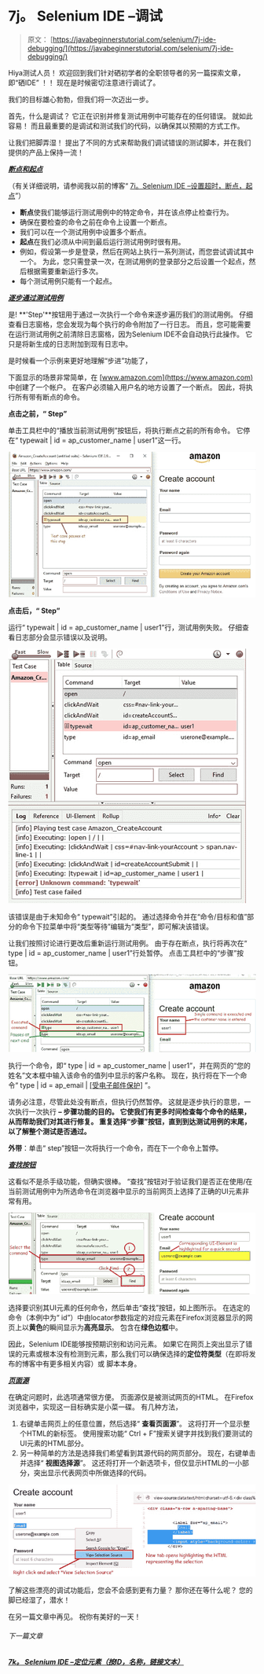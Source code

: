 # 7j。 Selenium IDE –调试

> 原文： [https://javabeginnerstutorial.com/selenium/7j-ide-debugging/](https://javabeginnerstutorial.com/selenium/7j-ide-debugging/)

Hiya测试人员！ 欢迎回到我们针对硒初学者的全职领导者的另一篇探索文章，即“硒IDE” ！！ 现在是时候密切注意进行调试了。

我们的目标雄心勃勃，但我们将一次迈出一步。

首先，什么是调试？ 它正在识别并修复测试用例中可能存在的任何错误。 就如此容易！ 而且最重要的是调试和测试我们的代码，以确保其以预期的方式工作。

让我们把脚弄湿！ 提出了不同的方式来帮助我们调试错误的测试脚本，并在我们提供的产品上保持一流！

***<u>断点和起点</u>***

（有关详细说明，请参阅我以前的博客“ [7i。Selenium IDE –设置超时，断点，起点](https://javabeginnerstutorial.com/selenium/7i-ide-timeouts-breakpoints-startpoints/)”）

*   **断点**使我们能够运行测试用例中的特定命令，并在该点停止检查行为。
*   确保在要检查的命令之前在命令上设置一个断点。
*   我们可以在一个测试用例中设置多个断点。
*   **起点**在我们必须从中间到最后运行测试用例时很有用。
*   例如，假设第一步是登录，然后在网站上执行一系列测试，而您尝试调试其中一个。 为此，您只需登录一次，在测试用例的登录部分之后设置一个起点，然后根据需要重新运行多次。
*   每个测试用例只能有一个起点。

***<u>逐步通过测试用例</u>***

是! **'Step'**按钮用于通过一次执行一个命令来逐步遍历我们的测试用例。 仔细查看日志窗格，您会发现为每个执行的命令附加了一行日志。 而且，您可能需要在运行测试用例之前清除日志窗格，因为Selenium IDE不会自动执行此操作。 它只是将新生成的日志附加到现有日志中。

是时候看一个示例来更好地理解“步进”功能了，

下面显示的场景非常简单，在 [www.amazon.com](https://www.amazon.com) 中创建了一个帐户。 在客户必须输入用户名的地方设置了一个断点。 因此，将执行所有带有断点的命令。

**点击之前，“ Step”**

单击工具栏中的“播放当前测试用例”按钮后，将执行断点之前的所有命令。 它停在“ typewait | id = ap_customer_name | user1”这一行。

![Before clicking Step](img/24e6192902ccf66b3c0e166a9e8c3880.png)

**点击后，“ Step”**

运行“ typewait | id = ap_customer_name | user1”行，测试用例失败。 仔细查看日志部分会显示错误以及说明。

![Error](img/9c0d7a794a7c8d0bcb1136d95961b9f4.png)

该错误是由于未知命令“ typewait”引起的。 通过选择命令并在“命令/目标和值”部分的命令下拉菜单中将“类型等待”编辑为“类型”，即可解决该错误。

让我们按照讨论进行更改后重新运行测试用例。 由于存在断点，执行将再次在“ type | id = ap_customer_name | user1”行处暂停。 点击工具栏中的“步骤”按钮。

![debugging success](img/633b5719278552418aab4355134cdd6d.png)

执行一个命令，即“ type | id = ap_customer_name | user1”，并在网页的“您的姓名”文本框中输入该命令的值列中显示的客户名称。 现在，执行将在下一个命令“ type | id = ap_email | [[受电子邮件保护]](/cdn-cgi/l/email-protection#a7d2d4c2d5c8c9c2e7c2dfc6cad7cbc289c4c8ca) ”。

请务必注意，尽管此处没有断点，但执行仍然暂停。 这就是逐步执行的意思，一次执行一次执行 **– **步骤**功能的目的。 它使我们有更多时间检查每个命令的结果，从而帮助我们对其进行修复。 重复选择“步骤”按钮，直到到达测试用例的末尾，以了解整个测试是否通过。**

**外带**：单击“ step”按钮一次将执行一个命令，而在下一个命令上暂停。

***<u>查找按钮</u>***

这看似不是杀手级功能，但确实很棒。 “查找”按钮对于验证我们是否正在使用/在当前测试用例中为所选命令在浏览器中显示的当前网页上选择了正确的UI元素非常有用。

![Find Button](img/2bddb74b8b6f2738a700eaee8af64a32.png)

选择要识别其UI元素的任何命令，然后单击“查找”按钮，如上图所示。 在选定的命令（本例中为“ id”）中由locator参数指定的对应元素在Firefox浏览器显示的网页上以**黄色**的瞬间显示为**高亮显示**。 包含在**绿色边框**中。

因此，Selenium IDE能够按预期识别和访问元素。 如果它在网页上突出显示了错误的元素或根本没有检测到元素，那么我们可以确保选择的**定位符类型**（在即将发布的博客中有更多相关内容）或 脚本本身。

***<u>页面源</u>***

在确定问题时，此选项通常很方便。 页面源仅是被测试网页的HTML。 在Firefox浏览器中，实现这一目标确实是小菜一碟。 有几种方法，

1.  右键单击网页上的任意位置，然后选择“ **查看页面源**”。 这将打开一个显示整个HTML的新标签。 使用搜索功能“ Ctrl + F”搜索关键字并找到我们要测试的UI元素的HTML部分。
2.  另一种简单的方法是选择我们希望看到其源代码的网页部分。 现在，右键单击并选择“ **视图选择源**”。 这还将打开一个新选项卡，但仅显示HTML的一小部分，突出显示代表网页中所做选择的代码。

![View Selection Source](img/d2ad010f241e97b78b597ad1ea22deb9.png)

了解这些漂亮的调试功能后，您会不会感到更有力量？ 那你还在等什么呢？ 您的脚已经湿了，潜水！

在另一篇文章中再见。 祝你有美好的一天！

###### 下一篇文章

##### [7k。 Selenium IDE –定位元素（按ID，名称，链接文本）](https://javabeginnerstutorial.com/selenium/7k-ide-locating-elements/ "7k. Selenium IDE – Locating Elements (by Id, Name, Link Text)")